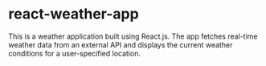 # react-weather-app
This is a weather application built using React.js. The app fetches real-time weather data from an external API and displays the current weather conditions for a user-specified location. 
